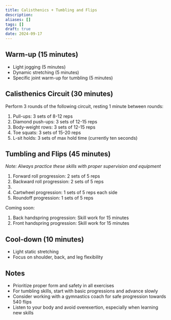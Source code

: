 ```yaml
---
title: Calisthenics + Tumbling and Flips
description: 
aliases: []
tags: []
draft: true
date: 2024-09-17
---
```

## Warm-up (15 minutes)
- Light jogging (5 minutes)
- Dynamic stretching (5 minutes)
- Specific joint warm-up for tumbling (5 minutes)

## Calisthenics Circuit (30 minutes)
Perform 3 rounds of the following circuit, resting 1 minute between rounds:
1. Pull-ups: 3 sets of 8-12 reps
2. Diamond push-ups: 3 sets of 12-15 reps
3. Body-weight rows: 3 sets of 12-15 reps
4. Toe squats: 3 sets of 15-20 reps
5. L-sit holds: 3 sets of max hold time (currently ten seconds)

## Tumbling and Flips (45 minutes)
*Note: Always practice these skills with proper supervision and equipment*

1. Forward roll progression: 2 sets of 5 reps
2. Backward roll progression: 2 sets of 5 reps
3. 
4. Cartwheel progression: 1 sets of 5 reps each side
5. Roundoff progression: 1 sets of 5 reps

Coming soon:
1. Back handspring progression: Skill work for 15 minutes
2. Front handspring progression: Skill work for 15 minutes

## Cool-down (10 minutes)
- Light static stretching
- Focus on shoulder, back, and leg flexibility

## Notes
- Prioritize proper form and safety in all exercises
- For tumbling skills, start with basic progressions and advance slowly
- Consider working with a gymnastics coach for safe progression towards 540 flips
- Listen to your body and avoid overexertion, especially when learning new skills
